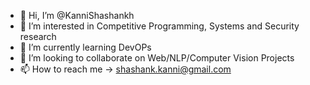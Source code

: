 - 👋 Hi, I’m @KanniShashankh
- 👀 I’m interested in Competitive Programming, Systems and Security research
- 🌱 I’m currently learning DevOPs
- 💞️ I’m looking to collaborate on Web/NLP/Computer Vision Projects
- 📫 How to reach me -> shashank.kanni@gmail.com

<!---
KanniShashankh/KanniShashankh is a ✨ special ✨ repository because its `README.md` (this file) appears on your GitHub profile.
You can click the Preview link to take a look at your changes.
--->
